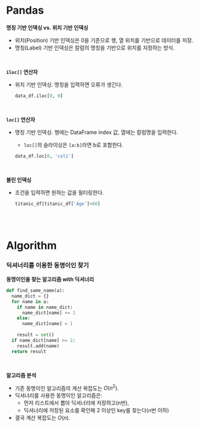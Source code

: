 # Pandas

**명칭 기반 인덱싱 vs. 위치 기반 인덱싱**

- 위치(Position) 기반 인덱싱은 0을 기준으로 행, 열 위치를 기반으로 데이터를 저장.
- 명칭(Label) 기반 인덱싱은 칼럼의 명칭을 기반으로 위치를 지정하는 방식.

<br>

**`iloc[]` 연산자**

- 위치 기반 인덱싱. 명칭을 입력하면 오류가 생긴다.

  ~~~python 
  data_df.iloc[0, 0]
  ~~~

<br>

**`loc[]` 연산자**

- 명칭 기반 인덱싱. 행에는 DataFrame index 값, 열에는 칼럼명을 입력한다.

  - `loc[]`의 슬라이싱은 `[a:b]`라면 b로 포함한다.

  ~~~python
  data_df.loc[0, 'col1']
  ~~~

<br>

**불린 인덱싱**

- 조건을 입력하면 원하는 값을 필터링한다.

  ~~~python
  titanic_df[titanic_df['Age']>60]
  ~~~

<br><br>

# Algorithm

### 딕셔너리를 이용한 동명이인 찾기

**동명이인을 찾는 알고리즘 with 딕셔너리**

~~~python
def find_same_name(a):
  name_dict = {}
  for name in a:
    if name in name_dict:
      name_dict[name] += 1
    else:
      name_dict[name] = 1
      
	result = set()
  if name_dict[name] >= 2:
    result.add(name)
  return result
~~~

<br>

**알고리즘 분석**

- 기존 동명이인 알고리즘의 계산 복잡도는 $O(n^2)$. 
- 딕셔너리를 사용한 동명이인 알고리즘은:
  - 먼저 리스트에서 뽑아 딕셔너리에 저장하고(n번),
  - 딕셔너리에 저장된 요소를 확인해 2 이상인 key를 찾는다(n번 이하)
- 결국 계산 복잡도는 $O(n).$

